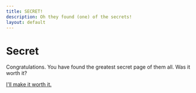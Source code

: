 ```yaml
---
title: SECRET!
description: Oh they found (one) of the secrets!
layout: default
---
```


# Secret
Congratulations. You have found the greatest secret page of them all.
Was it worth it?

[I'll make it worth it.](https://www.youtube.com/watch?v=dQw4w9WgXcQ)